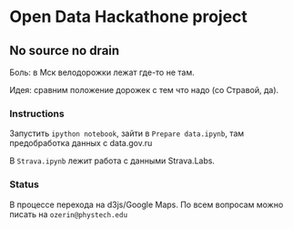 # Open Data Hackathone project

## No source no drain

Боль: в Мск велодорожки лежат где-то не там.

Идея: сравним положение дорожек с тем что надо (со Стравой, да).


### Instructions

Запустить `ipython notebook`, зайти в `Prepare data.ipynb`, там предобработка данных с data.gov.ru

В `Strava.ipynb` лежит работа с данными Strava.Labs.

### Status

В процессе перехода на d3js/Google Maps.
По всем вопросам можно писать на `ozerin@phystech.edu`

